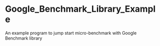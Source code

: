 # Google_Benchmark_Library_Example
An example program to jump start micro-benchmark with Google Benchmark library
